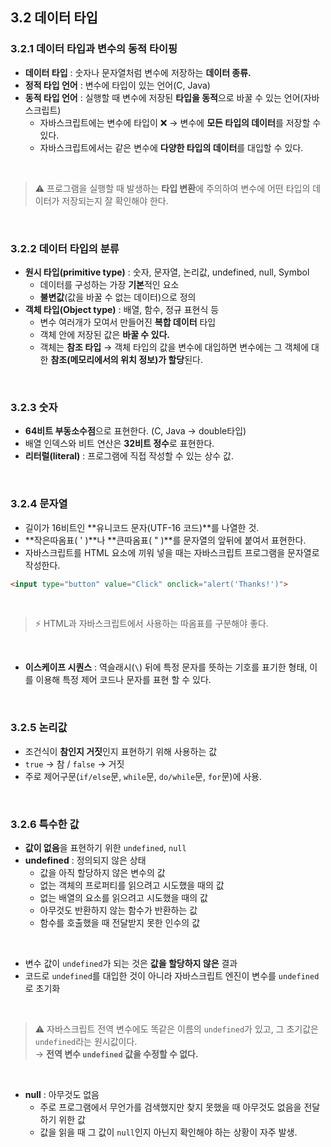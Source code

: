 ## 3.2 데이터 타입

### 3.2.1 데이터 타입과 변수의 동적 타이핑

- **데이터 타입** :  숫자나 문자열처럼 변수에 저장하는 **데이터 종류.**
- **정적 타입 언어** : 변수에 타입이 있는 언어(C, Java)
- **동적 타입 언어** : 실행할 때 변수에 저장된 **타입을 동적**으로 바꿀 수 있는 언어(자바스크립트)
  - 자바스크립트에는 변수에 타입이 ❌ → 변수에 **모든 타입의 데이터**를 저장할 수 있다.
  - 자바스크립트에서는 같은 변수에 **다양한 타입의 데이터**를 대입할 수 있다.

<br />

> ⚠ 프로그램을 실행할 때 발생하는 **타입 변환**에 주의하여 변수에 어떤 타입의 데이터가 저장되는지 잘 확인해야 한다.

<br />

### 3.2.2 데이터 타입의 분류

- **원시 타입(primitive type)** : 숫자, 문자열, 논리값, undefined, null, Symbol
    - 데이터를 구성하는 가장 **기본**적인 요소
    - **불변값**(값을 바꿀 수 없는 데이터)으로 정의
- **객체 타입(Object type)** : 배열, 함수, 정규 표현식 등
    - 변수 여러개가 모여서 만들어진 **복합 데이터** 타입
    - 객체 안에 저장된 값은 **바꿀 수 있다.**
    - 객체는 **참조 타입** → 객체 타입의 값을 변수에 대입하면 변수에는 그 객체에 대한 **참조(메모리에서의 위치 정보)가 할당**된다.

<br />

### 3.2.3 숫자

- **64비트 부동소수점**으로 표현한다. (C, Java → double타입)
- 배열 인덱스와 비트 연산은 **32비트 정수**로 표현한다.
- **리터럴(literal)** : 프로그램에 직접 작성할 수 있는 상수 값.

<br />

### 3.2.4 문자열

- 길이가 16비트인 **유니코드 문자(UTF-16 코드)**를 나열한 것.
- **작은따옴표( ' )**나 **큰따옴표( " )**를 문자열의 앞뒤에 붙여서 표현한다.
- 자바스크립트를 HTML 요소에 끼워 넣을 때는 자바스크립트 프로그램을 문자열로 작성한다.

```html
<input type="button" value="Click" onclick="alert('Thanks!')">
```
<br />

> ⚡ HTML과 자바스크립트에서 사용하는 따옴표를 구분해야 좋다. 

<br />

- **이스케이프 시퀀스** : 역슬래시(`\`) 뒤에 특정 문자를 뜻하는 기호를 표기한 형태, 이를 이용해 특정 제어 코드나 문자를 표현 할 수 있다.

<br />

### 3.2.5 논리값

- 조건식이 **참인지 거짓**인지 표현하기 위해 사용하는 값
- `true` → 참 / `false` → 거짓
- 주로 제어구문(`if/else`문, `while`문, `do/while`문, `for`문)에 사용.

<br />

### 3.2.6 특수한 값

- **값이 없음**을 표현하기 위한 `undefined`, `null`
- **undefined** : 정의되지 않은 상태
    - 값을 아직 할당하지 않은 변수의 값
    - 없는 객체의 프로퍼티를 읽으려고 시도했을 때의 값
    - 없는 배열의 요소를 읽으려고 시도했을 때의 값
    - 아무것도 반환하지 않는 함수가 반환하는 값
    - 함수를 호출했을 때 전달받지 못한 인수의 값

<br />

  * 변수 값이 `undefined`가 되는 것은 **값을 할당하지 않은** 결과   
  * 코드로 `undefined`를 대입한 것이 아니라 자바스크립트 엔진이 변수를 `undefined`로 초기화

<br />

 > ⚠ 자바스크립트 전역 변수에도 똑같은 이름의 `undefined`가 있고, 그 초기값은 `undefined`라는 원시값이다.   
 >    → **전역 변수 `undefined` 값을 수정할 수 없다.**

<br />

- **null** : 아무것도 없음
    - 주로 프로그램에서 무언가를 검색했지만 찾지 못했을 때 아무것도 없음을 전달하기 위한 값
    - 값을 읽을 때 그 값이 `null`인지 아닌지 확인해야 하는 상황이 자주 발생.
